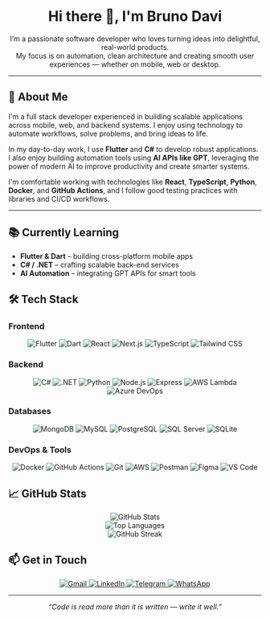 <h1 align="center">Hi there 👋, I'm Bruno Davi</h1>

<p align="center">
  I’m a passionate software developer who loves turning ideas into delightful, real-world products.<br/>
  My focus is on automation, clean architecture and creating smooth user experiences — whether on mobile, web or desktop.
</p>

---

## 🧾 About Me

I'm a full stack developer experienced in building scalable applications across mobile, web, and backend systems. I enjoy using technology to automate workflows, solve problems, and bring ideas to life.

In my day-to-day work, I use **Flutter** and **C#** to develop robust applications. I also enjoy building automation tools using **AI APIs like GPT**, leveraging the power of modern AI to improve productivity and create smarter systems.

I'm comfortable working with technologies like **React**, **TypeScript**, **Python**, **Docker**, and **GitHub Actions**, and I follow good testing practices with libraries and CI/CD workflows.

---

## 📚 Currently Learning

* **Flutter & Dart** – building cross-platform mobile apps
* **C# / .NET** – crafting scalable back-end services
* **AI Automation** – integrating GPT APIs for smart tools

## 🛠 Tech Stack

### Frontend

<div align="center">

![Flutter](https://img.shields.io/badge/Flutter-02569B?style=for-the-badge\&logo=flutter\&logoColor=white)
![Dart](https://img.shields.io/badge/Dart-0175C2?style=for-the-badge\&logo=dart\&logoColor=white)
![React](https://img.shields.io/badge/React-20232A?style=for-the-badge\&logo=react\&logoColor=61DAFB)
![Next.js](https://img.shields.io/badge/Next.js-1a1a1a?style=for-the-badge\&logo=nextdotjs\&logoColor=ffffff)
![TypeScript](https://img.shields.io/badge/TypeScript-3178C6?style=for-the-badge\&logo=typescript\&logoColor=white)
![Tailwind CSS](https://img.shields.io/badge/Tailwind_CSS-0EA5E9?style=for-the-badge\&logo=tailwind-css\&logoColor=white)

</div>

### Backend

<div align="center">

![C#](https://img.shields.io/badge/CSharp-239120?style=for-the-badge\&logo=csharp\&logoColor=white)
![.NET](https://img.shields.io/badge/.NET-512BD4?style=for-the-badge\&logo=dotnet\&logoColor=white)
![Python](https://img.shields.io/badge/Python-3776AB?style=for-the-badge\&logo=python\&logoColor=white)
![Node.js](https://img.shields.io/badge/Node.js-339933?style=for-the-badge\&logo=nodedotjs\&logoColor=white)
![Express](https://img.shields.io/badge/Express.js-303030?style=for-the-badge\&logo=express\&logoColor=white)
![AWS Lambda](https://img.shields.io/badge/AWS_Lambda-BF4800?style=for-the-badge\&logo=aws-lambda\&logoColor=white)
![Azure DevOps](https://img.shields.io/badge/Azure_DevOps-0078D7?style=for-the-badge\&logo=azure-devops\&logoColor=white)

</div>

### Databases

<div align="center">

![MongoDB](https://img.shields.io/badge/MongoDB-47A248?style=for-the-badge\&logo=mongodb\&logoColor=white)
![MySQL](https://img.shields.io/badge/MySQL-4479A1?style=for-the-badge\&logo=mysql\&logoColor=white)
![PostgreSQL](https://img.shields.io/badge/PostgreSQL-336791?style=for-the-badge\&logo=postgresql\&logoColor=white)
![SQL Server](https://img.shields.io/badge/SQL_Server-CC2927?style=for-the-badge\&logo=microsoft-sql-server\&logoColor=white)
![SQLite](https://img.shields.io/badge/SQLite-003B57?style=for-the-badge\&logo=sqlite\&logoColor=white)

</div>

### DevOps & Tools

<div align="center">

![Docker](https://img.shields.io/badge/Docker-1572B6?style=for-the-badge\&logo=docker\&logoColor=white)
![GitHub Actions](https://img.shields.io/badge/GitHub_Actions-2088FF?style=for-the-badge\&logo=github-actions\&logoColor=white)
![Git](https://img.shields.io/badge/Git-F05032?style=for-the-badge\&logo=git\&logoColor=white)
![AWS](https://img.shields.io/badge/AWS-232F3E?style=for-the-badge\&logo=amazon-aws\&logoColor=white)
![Postman](https://img.shields.io/badge/Postman-FF5722?style=for-the-badge\&logo=postman\&logoColor=white)
![Figma](https://img.shields.io/badge/Figma-9C27B0?style=for-the-badge\&logo=figma\&logoColor=white)
![VS Code](https://img.shields.io/badge/VS_Code-007ACC?style=for-the-badge\&logo=visual-studio-code\&logoColor=white)

</div>

## 📈 GitHub Stats

<div align="center">
  <img src="https://github-readme-stats.vercel.app/api?username=brunodavi&show_icons=true&hide_border=true&theme=gruvbox&bg_color=00000000&title_color=2f80ed&text_color=38bdae" alt="GitHub Stats" /><br/>
  <img src="https://github-readme-stats.vercel.app/api/top-langs?username=brunodavi&layout=compact&theme=gruvbox&hide_border=true&bg_color=00000000&title_color=2f80ed&text_color=38bdae" alt="Top Languages" /><br/>
  <img src="https://streak-stats.demolab.com?user=brunodavi&theme=gruvbox&hide_border=true&background=FFFFFF00&dates=F8D347&currStreakNum=38bdae&currStreakLabel=2f80ed&sideNums=ffffff&sideLabels=38bdae" alt="GitHub Streak" />
</div>

## 📫 Get in Touch

<p align="center">
  <a href="mailto:brunodaviandrade2000@gmail.com">
    <img src="https://img.shields.io/badge/Gmail-D14836?style=for-the-badge&logo=gmail&logoColor=white" alt="Gmail"/>
  </a>
  <a href="https://www.linkedin.com/in/brunodavi">
    <img src="https://img.shields.io/badge/LinkedIn-0A66C2?style=for-the-badge&logo=linkedin&logoColor=white" alt="LinkedIn"/>
  </a>
  <a href="https://t.me/brunodaviandrade">
    <img src="https://img.shields.io/badge/Telegram-26A5E4?style=for-the-badge&logo=telegram&logoColor=white" alt="Telegram"/>
  </a>
  <a href="https://wa.me/5585986989424">
    <img src="https://img.shields.io/badge/WhatsApp-25D366?style=for-the-badge&logo=whatsapp&logoColor=white" alt="WhatsApp"/>
  </a>
</p>

---

<p align="center"><em>“Code is read more than it is written — write it well.”</em></p>
